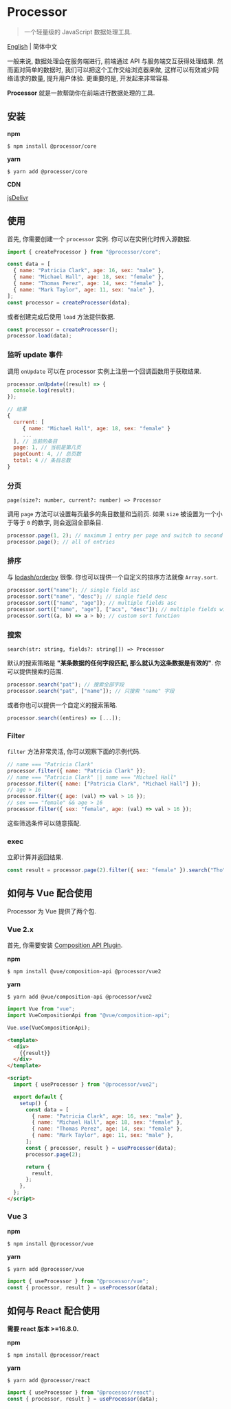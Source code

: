 # Processor

> 一个轻量级的 JavaScript 数据处理工具.

[English](./README.md) | 简体中文

一般来说, 数据处理会在服务端进行, 前端通过 API 与服务端交互获得处理结果. 然而面对简单的数据时, 我们可以把这个工作交给浏览器来做, 这样可以有效减少网络请求的数量, 提升用户体验. 更重要的是, 开发起来非常容易.

**Processor** 就是一款帮助你在前端进行数据处理的工具.

## 安装

**npm**

```shell
$ npm install @processor/core
```

**yarn**

```shell
$ yarn add @processor/core
```

**CDN**

[jsDelivr](https://www.jsdelivr.com/package/npm/@processor/core)

## 使用

首先, 你需要创建一个 `processor` 实例. 你可以在实例化时传入源数据.

```javascript
import { createProcessor } from "@processor/core";

const data = [
  { name: "Patricia Clark", age: 16, sex: "male" },
  { name: "Michael Hall", age: 18, sex: "female" },
  { name: "Thomas Perez", age: 14, sex: "female" },
  { name: "Mark Taylor", age: 11, sex: "male" },
];
const processor = createProcessor(data);
```

或者创建完成后使用 `load` 方法提供数据.

```javascript
const processor = createProcessor();
processor.load(data);
```

### 监听 update 事件

调用 `onUpdate` 可以在 processor 实例上注册一个回调函数用于获取结果.

```javascript
processor.onUpdate((result) => {
  console.log(result);
});

// 结果
{
  current: [
     { name: "Michael Hall", age: 18, sex: "female" }
     ...
  ], // 当前的条目
  page: 1, // 当前是第几页
  pageCount: 4, // 总页数
  total: 4 // 条目总数
}
```

### 分页

`page(size?: number, current?: number) => Processor`

调用 `page` 方法可以设置每页最多的条目数量和当前页. 如果 `size` 被设置为一个小于等于 `0` 的数字, 则会返回全部条目.

```javascript
processor.page(1, 2); // maximum 1 entry per page and switch to second page.
processor.page(); // all of entries
```

### 排序

与 [lodash/orderby](https://lodash.com/docs/4.17.15#orderBy) 很像. 你也可以提供一个自定义的排序方法就像 `Array.sort`.

```javascript
processor.sort("name"); // single field asc
processor.sort("name", "desc"); // single field desc
processor.sort(["name", "age"]); // multiple fields asc
processor.sort(["name", "age"], ["acs", "desc"]); // multiple fields with different orders
processor.sort((a, b) => a > b); // custom sort function
```

### 搜索

`search(str: string, fields?: string[]) => Processor`

默认的搜索策略是 **"某条数据的任何字段匹配, 那么就认为这条数据是有效的"**. 你可以提供搜索的范围.

```javascript
processor.search("pat"); // 搜索全部字段
processor.search("pat", ["name"]); // 只搜索 "name" 字段
```

或者你也可以提供一个自定义的搜索策略.

```javascript
processor.search((entires) => [...]);
```

### Filter

`filter` 方法非常灵活, 你可以观察下面的示例代码.

```javascript
// name === "Patricia Clark"
processor.filter({ name: "Patricia Clark" });
// name === "Patricia Clark" || name === "Michael Hall"
processor.filter({ name: ["Patricia Clark", "Michael Hall"] });
// age > 16
processor.filter({ age: (val) => val > 16 });
// sex === "female" && age > 16
processor.filter({ sex: "female", age: (val) => val > 16 });
```

这些筛选条件可以随意搭配.

### exec

立即计算并返回结果.

```javascript
const result = processor.page(2).filter({ sex: "female" }).search("Tho").exec();
```

## 如何与 Vue 配合使用

Processor 为 Vue 提供了两个包.

### Vue 2.x

首先, 你需要安装 [Composition API Plugin](https://github.com/vuejs/composition-api).

**npm**

```shell
$ npm install @vue/composition-api @processor/vue2
```

**yarn**

```shell
$ yarn add @vue/composition-api @processor/vue2
```

```javascript
import Vue from "vue";
import VueCompositionApi from "@vue/composition-api";

Vue.use(VueCompositionApi);
```

```html
<template>
  <div>
    {{result}}
  </div>
</template>

<script>
  import { useProcessor } from "@processor/vue2";

  export default {
    setup() {
      const data = [
        { name: "Patricia Clark", age: 16, sex: "male" },
        { name: "Michael Hall", age: 18, sex: "female" },
        { name: "Thomas Perez", age: 14, sex: "female" },
        { name: "Mark Taylor", age: 11, sex: "male" },
      ];
      const { processor, result } = useProcessor(data);
      processor.page(2);

      return {
        result,
      };
    },
  };
</script>
```

### Vue 3

**npm**

```shell
$ npm install @processor/vue
```

**yarn**

```shell
$ yarn add @processor/vue
```

```javascript
import { useProcessor } from "@processor/vue";
const { processor, result } = useProcessor(data);
```

## 如何与 React 配合使用

**需要 react 版本 >=16.8.0.**

**npm**

```shell
$ npm install @processor/react
```

**yarn**

```shell
$ yarn add @processor/react
```

```javascript
import { useProcessor } from "@processor/react";
const { processor, result } = useProcessor(data);
```
